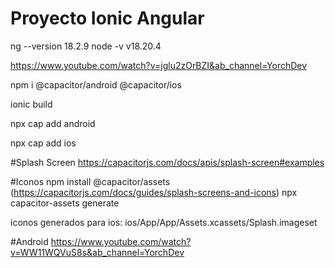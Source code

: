 # Proyecto Ionic Angular
 ng --version
18.2.9
 node -v
v18.20.4


https://www.youtube.com/watch?v=jglu2zOrBZI&ab_channel=YorchDev



 npm i @capacitor/android @capacitor/ios

 ionic build

 npx cap add android

 npx cap add ios


#Splash Screen
  https://capacitorjs.com/docs/apis/splash-screen#examples


#Iconos
  npm install @capacitor/assets
  (https://capacitorjs.com/docs/guides/splash-screens-and-icons)
  npx capacitor-assets generate


iconos generados para ios:
  ios/App/App/Assets.xcassets/Splash.imageset



#Android
https://www.youtube.com/watch?v=WW11WQVuS8s&ab_channel=YorchDev

